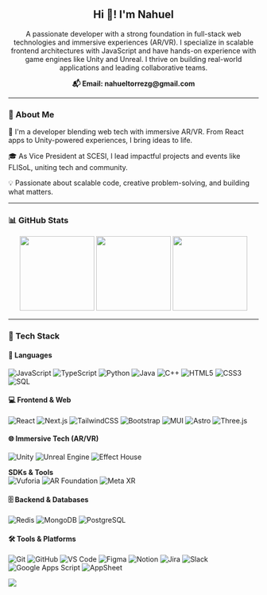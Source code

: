 <h2 align="center">Hi 👋! I'm Nahuel</h2>

<p align="center">
A passionate developer with a strong foundation in full-stack web technologies and immersive experiences (AR/VR). I specialize in scalable frontend architectures with JavaScript and have hands-on experience with game engines like Unity and Unreal. I thrive on building real-world applications and leading collaborative teams.
</p>

<p align="center">
  <a href="mailto:nahueltorrezg@gmail.com" style="text-decoration: none;">
    <strong>📬 Email: nahueltorrezg@gmail.com</strong>
  </a>
</p>


---
### 💫 About Me

🚀 I'm a developer blending web tech with immersive AR/VR. From React apps to Unity-powered experiences, I bring ideas to life.

🎓 As Vice President at SCESI, I lead impactful projects and events like FLISoL, uniting tech and community.

💡 Passionate about scalable code, creative problem-solving, and building what matters.

---

### 📊 GitHub Stats
<p align="center">
   <img src="https://github-readme-stats.vercel.app/api?username=NahuelTG&theme=nightowl&hide_border=false&include_all_commits=true&count_private=true" height="150" />
  <img src="https://nirzak-streak-stats.vercel.app/?user=NahuelTG&theme=nightowl&hide_border=false" height="150" />
  <img src="https://github-readme-stats.vercel.app/api/top-langs/?username=NahuelTG&theme=nightowl&hide_border=false&include_all_commits=true&count_private=true&layout=compact" height="150" />
</p>

---

### 🧠 Tech Stack

#### 📝 Languages
![JavaScript](https://img.shields.io/badge/JavaScript-F7DF1E?logo=javascript&logoColor=black&style=for-the-badge)
![TypeScript](https://img.shields.io/badge/TypeScript-3178C6?logo=typescript&logoColor=white&style=for-the-badge)
![Python](https://img.shields.io/badge/Python-3776AB?logo=python&logoColor=white&style=for-the-badge)
![Java](https://img.shields.io/badge/Java-007396?logo=java&logoColor=white&style=for-the-badge)
![C++](https://img.shields.io/badge/C++-00599C?logo=c%2B%2B&logoColor=white&style=for-the-badge)
![HTML5](https://img.shields.io/badge/HTML5-E34F26?logo=html5&logoColor=white&style=for-the-badge)
![CSS3](https://img.shields.io/badge/CSS3-1572B6?logo=css3&logoColor=white&style=for-the-badge)
![SQL](https://img.shields.io/badge/SQL-4479A1?logo=mysql&logoColor=white&style=for-the-badge)

#### 💻 Frontend & Web
![React](https://img.shields.io/badge/React-20232A?logo=react&logoColor=61DAFB&style=for-the-badge)
![Next.js](https://img.shields.io/badge/Next.js-000000?logo=next.js&logoColor=white&style=for-the-badge)
![TailwindCSS](https://img.shields.io/badge/Tailwind_CSS-38B2AC?logo=tailwind-css&logoColor=white&style=for-the-badge)
![Bootstrap](https://img.shields.io/badge/Bootstrap-563D7C?logo=bootstrap&logoColor=white&style=for-the-badge)
![MUI](https://img.shields.io/badge/MUI-007FFF?logo=material-ui&logoColor=white&style=for-the-badge)
![Astro](https://img.shields.io/badge/Astro-FF5D01?logo=astro&logoColor=white&style=for-the-badge)
![Three.js](https://img.shields.io/badge/Three.js-000000?logo=three.js&logoColor=white&style=for-the-badge)

#### 🌐 Immersive Tech (AR/VR)
![Unity](https://img.shields.io/badge/Unity-000000?logo=unity&logoColor=white&style=for-the-badge)
![Unreal Engine](https://img.shields.io/badge/Unreal_Engine-0E1128?logo=unreal-engine&logoColor=white&style=for-the-badge)
![Effect House](https://img.shields.io/badge/Effect_House-FFCC00?logo=mobcrush&logoColor=white&style=for-the-badge)

**SDKs & Tools**  
![Vuforia](https://img.shields.io/badge/Vuforia-00A651?logo=vuforia&logoColor=white&style=for-the-badge)
![AR Foundation](https://img.shields.io/badge/AR_Foundation-339933?logo=unity&logoColor=white&style=for-the-badge)
![Meta XR](https://img.shields.io/badge/Meta_XR-00BFFF?logo=facebook&logoColor=white&style=for-the-badge)

#### 🗄️ Backend & Databases
![Redis](https://img.shields.io/badge/Redis-DC382D?logo=redis&logoColor=white&style=for-the-badge)
![MongoDB](https://img.shields.io/badge/MongoDB-47A248?logo=mongodb&logoColor=white&style=for-the-badge)
![PostgreSQL](https://img.shields.io/badge/PostgreSQL-316192?logo=postgresql&logoColor=white&style=for-the-badge)

#### 🛠️ Tools & Platforms
![Git](https://img.shields.io/badge/Git-F05032?logo=git&logoColor=white&style=for-the-badge)
![GitHub](https://img.shields.io/badge/GitHub-181717?logo=github&logoColor=white&style=for-the-badge)
![VS Code](https://img.shields.io/badge/VS_Code-007ACC?logo=visual-studio-code&logoColor=white&style=for-the-badge)
![Figma](https://img.shields.io/badge/Figma-F24E1E?logo=figma&logoColor=white&style=for-the-badge)
![Notion](https://img.shields.io/badge/Notion-000000?logo=notion&logoColor=white&style=for-the-badge)
![Jira](https://img.shields.io/badge/Jira-0052CC?logo=jira&logoColor=white&style=for-the-badge)
![Slack](https://img.shields.io/badge/Slack-4A154B?logo=slack&logoColor=white&style=for-the-badge)
![Google Apps Script](https://img.shields.io/badge/Google_Apps_Script-4285F4?logo=googlescripts&logoColor=white&style=for-the-badge)
![AppSheet](https://img.shields.io/badge/AppSheet-2E6DE0?logo=google&logoColor=white&style=for-the-badge)


[![](https://visitcount.itsvg.in/api?id=NahuelTG&icon=0&color=6)](https://visitcount.itsvg.in)

